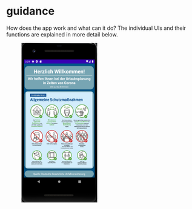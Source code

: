 # guidance

How does the app work and what can it do? 
The individual UIs and their functions are explained in more detail below.

><img style="float: left;" src="MainActivity.PNG" width="200">

